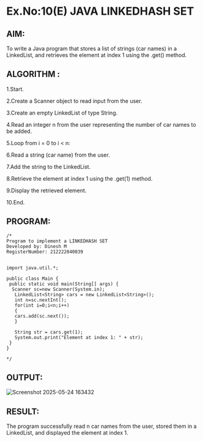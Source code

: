 # Ex.No:10(E)  JAVA LINKEDHASH SET

## AIM:
To write a Java program that stores a list of strings (car names) in a LinkedList, and retrieves the element at index 1 using the .get() method.

## ALGORITHM :
1.Start.

2.Create a Scanner object to read input from the user.

3.Create an empty LinkedList of type String.

4.Read an integer n from the user representing the number of car names to be added.

5.Loop from i = 0 to i < n:

6.Read a string (car name) from the user.

7.Add the string to the LinkedList.

8.Retrieve the element at index 1 using the .get(1) method.

9.Display the retrieved element.

10.End.



## PROGRAM:
 ```
/*
Program to implement a LINKEDHASH SET
Developed by: Dinesh M
RegisterNumber: 212222040039


import java.util.*;

public class Main {
  public static void main(String[] args) {
   Scanner sc=new Scanner(System.in);
    LinkedList<String> cars = new LinkedList<String>();
    int n=sc.nextInt();
    for(int i=0;i<n;i++)
    {
    cars.add(sc.next());
    }
    
    String str = cars.get(1);
    System.out.print("Element at index 1: " + str);
  }
}

*/
```








## OUTPUT:

![Screenshot 2025-05-24 163432](https://github.com/user-attachments/assets/05989a02-3558-4ab8-8e75-076a65d1274b)


## RESULT:
The program successfully read n car names from the user, stored them in a LinkedList, and displayed the element at index 1.


